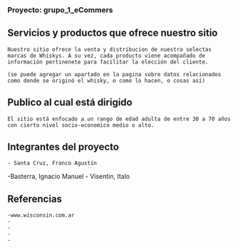 ### Proyecto: grupo_1_eCommers

## Servicios y productos que ofrece nuestro sitio
    Nuestro sitio ofrece la venta y distribucion de nuestra selectas marcas de Whiskys. A su vez, cada producto viene acompañado de información pertinenete para facilitar la elección del cliente. 

    (se puede agregar un apartado en la pagina sobre datos relacionados como donde se originó el whisky, o como lo hacen, o cosas así)

## Publico al cual está dirigido
    El sitio está enfocado a un rango de edad adulta de entre 30 a 70 años con cierto nivel socio-economico medio o alto.

## Integrantes del proyecto
    - Santa Cruz, Franco Agustín
   -Basterra, Ignacio Manuel
    - Visentin, Italo

## Referencias

    -www.wisconsin.com.ar
    -
    -
    -
    -

